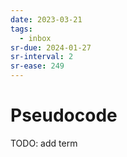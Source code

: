 ```yaml
---
date: 2023-03-21
tags:
  - inbox
sr-due: 2024-01-27
sr-interval: 2
sr-ease: 249
---
```


# Pseudocode

TODO: add term
